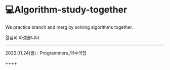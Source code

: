 # 💻Algorithm-study-together
<p>We practice branch and merg by solving algorithms together.</p>

열심히 하겠습니다.

---



2022.01.24(월)  : Programmers_약수의합







++++

